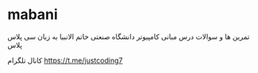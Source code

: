 # mabani
تمرین ها و سوالات درس مبانی کامپیوتر
دانشگاه صنعتی خاتم الانبیا
به زبان سی پلاس پلاس


کانال تلگرام
https://t.me/justcoding7
